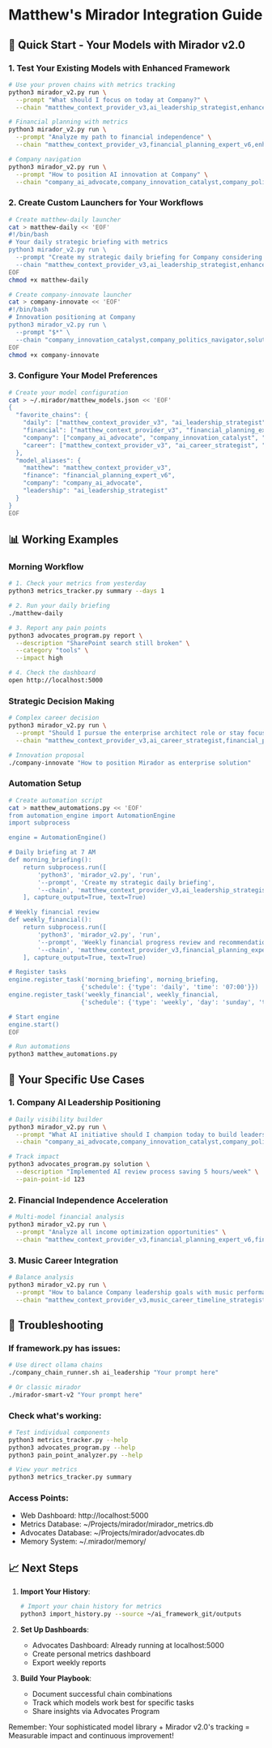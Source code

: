 # Matthew's Mirador Integration Guide

## 🚀 Quick Start - Your Models with Mirador v2.0

### 1. Test Your Existing Models with Enhanced Framework
```bash
# Use your proven chains with metrics tracking
python3 mirador_v2.py run \
  --prompt "What should I focus on today at Company?" \
  --chain "matthew_context_provider_v3,ai_leadership_strategist,enhanced_agent_enforcer"

# Financial planning with metrics
python3 mirador_v2.py run \
  --prompt "Analyze my path to financial independence" \
  --chain "matthew_context_provider_v3,financial_planning_expert_v6,enhanced_agent_enforcer"

# Company navigation
python3 mirador_v2.py run \
  --prompt "How to position AI innovation at Company" \
  --chain "company_ai_advocate,company_innovation_catalyst,company_politics_navigator"
```

### 2. Create Custom Launchers for Your Workflows
```bash
# Create matthew-daily launcher
cat > matthew-daily << 'EOF'
#!/bin/bash
# Your daily strategic briefing with metrics
python3 mirador_v2.py run \
  --prompt "Create my strategic daily briefing for Company considering current priorities" \
  --chain "matthew_context_provider_v3,ai_leadership_strategist,enhanced_agent_enforcer"
EOF
chmod +x matthew-daily

# Create company-innovate launcher
cat > company-innovate << 'EOF'
#!/bin/bash
# Innovation positioning at Company
python3 mirador_v2.py run \
  --prompt "$*" \
  --chain "company_innovation_catalyst,company_politics_navigator,solution_architect"
EOF
chmod +x company-innovate
```

### 3. Configure Your Model Preferences
```bash
# Create your model configuration
cat > ~/.mirador/matthew_models.json << 'EOF'
{
  "favorite_chains": {
    "daily": ["matthew_context_provider_v3", "ai_leadership_strategist", "enhanced_agent_enforcer"],
    "financial": ["matthew_context_provider_v3", "financial_planning_expert_v6", "personal_finance_navigator"],
    "company": ["company_ai_advocate", "company_innovation_catalyst", "company_politics_navigator"],
    "career": ["matthew_context_provider_v3", "ai_career_strategist", "opportunity_validator_v2"]
  },
  "model_aliases": {
    "matthew": "matthew_context_provider_v3",
    "finance": "financial_planning_expert_v6",
    "company": "company_ai_advocate",
    "leadership": "ai_leadership_strategist"
  }
}
EOF
```

## 📊 Working Examples

### Morning Workflow
```bash
# 1. Check your metrics from yesterday
python3 metrics_tracker.py summary --days 1

# 2. Run your daily briefing
./matthew-daily

# 3. Report any pain points
python3 advocates_program.py report \
  --description "SharePoint search still broken" \
  --category "tools" \
  --impact high

# 4. Check the dashboard
open http://localhost:5000
```

### Strategic Decision Making
```bash
# Complex career decision
python3 mirador_v2.py run \
  --prompt "Should I pursue the enterprise architect role or stay focused on AI leadership?" \
  --chain "matthew_context_provider_v3,ai_career_strategist,financial_planning_expert_v6,enhanced_agent_enforcer"

# Innovation proposal
./company-innovate "How to position Mirador as enterprise solution"
```

### Automation Setup
```bash
# Create automation script
cat > matthew_automations.py << 'EOF'
from automation_engine import AutomationEngine
import subprocess

engine = AutomationEngine()

# Daily briefing at 7 AM
def morning_briefing():
    return subprocess.run([
        'python3', 'mirador_v2.py', 'run',
        '--prompt', 'Create my strategic daily briefing',
        '--chain', 'matthew_context_provider_v3,ai_leadership_strategist,enhanced_agent_enforcer'
    ], capture_output=True, text=True)

# Weekly financial review
def weekly_financial():
    return subprocess.run([
        'python3', 'mirador_v2.py', 'run',
        '--prompt', 'Weekly financial progress review and recommendations',
        '--chain', 'matthew_context_provider_v3,financial_planning_expert_v6,enhanced_agent_enforcer'
    ], capture_output=True, text=True)

# Register tasks
engine.register_task('morning_briefing', morning_briefing, 
                    {'schedule': {'type': 'daily', 'time': '07:00'}})
engine.register_task('weekly_financial', weekly_financial,
                    {'schedule': {'type': 'weekly', 'day': 'sunday', 'time': '18:00'}})

# Start engine
engine.start()
EOF

# Run automations
python3 matthew_automations.py
```

## 🎯 Your Specific Use Cases

### 1. Company AI Leadership Positioning
```bash
# Daily visibility builder
python3 mirador_v2.py run \
  --prompt "What AI initiative should I champion today to build leadership visibility?" \
  --chain "company_ai_advocate,company_innovation_catalyst,company_politics_navigator"

# Track impact
python3 advocates_program.py solution \
  --description "Implemented AI review process saving 5 hours/week" \
  --pain-point-id 123
```

### 2. Financial Independence Acceleration  
```bash
# Multi-model financial analysis
python3 mirador_v2.py run \
  --prompt "Analyze all income optimization opportunities" \
  --chain "matthew_context_provider_v3,financial_planning_expert_v6,financial_planning_expert_optimized,louisville_expert_v3"
```

### 3. Music Career Integration
```bash
# Balance analysis
python3 mirador_v2.py run \
  --prompt "How to balance Company leadership goals with music performance schedule" \
  --chain "matthew_context_provider_v3,music_career_timeline_strategist,life_transition_coordinator"
```

## 🔧 Troubleshooting

### If framework.py has issues:
```bash
# Use direct ollama chains
./company_chain_runner.sh ai_leadership "Your prompt here"

# Or classic mirador
./mirador-smart-v2 "Your prompt here"
```

### Check what's working:
```bash
# Test individual components
python3 metrics_tracker.py --help
python3 advocates_program.py --help
python3 pain_point_analyzer.py --help

# View your metrics
python3 metrics_tracker.py summary
```

### Access Points:
- Web Dashboard: http://localhost:5000
- Metrics Database: ~/Projects/mirador/mirador_metrics.db
- Advocates Database: ~/Projects/mirador/advocates.db
- Memory System: ~/.mirador/memory/

## 📈 Next Steps

1. **Import Your History**: 
   ```bash
   # Import your chain history for metrics
   python3 import_history.py --source ~/ai_framework_git/outputs
   ```

2. **Set Up Dashboards**:
   - Advocates Dashboard: Already running at localhost:5000
   - Create personal metrics dashboard
   - Export weekly reports

3. **Build Your Playbook**:
   - Document successful chain combinations
   - Track which models work best for specific tasks
   - Share insights via Advocates Program

Remember: Your sophisticated model library + Mirador v2.0's tracking = Measurable impact and continuous improvement!